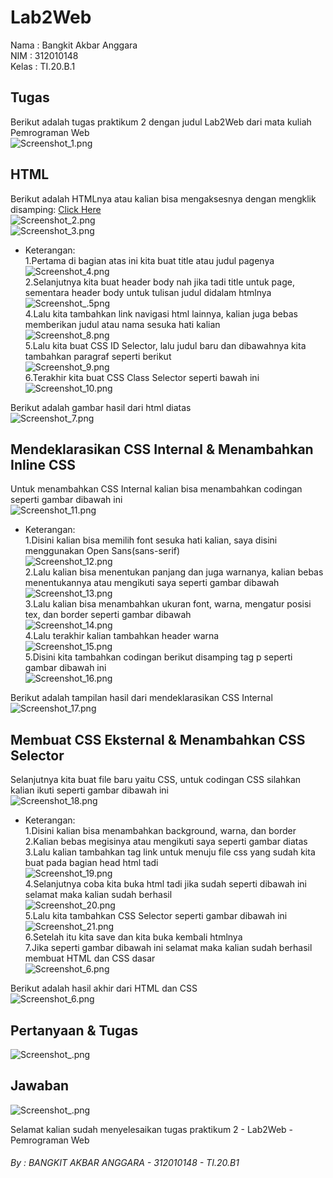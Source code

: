 # Lab2Web

Nama  : Bangkit Akbar Anggara<br>
NIM   : 312010148<br>
Kelas : TI.20.B.1<br>

## Tugas<br>
Berikut adalah tugas praktikum 2 dengan judul Lab2Web dari mata kuliah Pemrograman Web<br>
![Screenshot_1.png](Pic/Screenshot_1.png)<br>

## HTML<br>
Berikut adalah HTMLnya atau kalian bisa mengaksesnya dengan mengklik disamping: [Click Here](CSS_Dasar.html)<br>
![Screenshot_2.png](Pic/Screenshot_2.png)<br>
![Screenshot_3.png](Pic/Screenshot_3.png)<br>
- Keterangan:<br>
  1.Pertama di bagian atas ini kita buat title atau judul pagenya<br>
    ![Screenshot_4.png](Pic/Screenshot_4.png)<br>
  2.Selanjutnya kita buat header body nah jika tadi title untuk page, sementara header body untuk tulisan judul didalam htmlnya<br>
    ![Screenshot_.5png](Pic/Screenshot_5.png)<br>
  4.Lalu kita tambahkan link navigasi html lainnya, kalian juga bebas memberikan judul atau nama sesuka hati kalian<br>
    ![Screenshot_8.png](Pic/Screenshot_8.png)<br>
  5.Lalu kita buat CSS ID Selector, lalu judul baru dan dibawahnya kita tambahkan paragraf seperti berikut<br>
    ![Screenshot_9.png](Pic/Screenshot_9.png)<br>
  6.Terakhir kita buat CSS Class Selector seperti bawah ini<br>
    ![Screenshot_10.png](Pic/Screenshot_10.png)<br>

Berikut adalah gambar hasil dari html diatas<br>
![Screenshot_7.png](Pic/Screenshot_7.png)<br>

## Mendeklarasikan CSS Internal & Menambahkan Inline CSS<br>
Untuk menambahkan CSS Internal kalian bisa menambahkan codingan seperti gambar dibawah ini<br>
![Screenshot_11.png](Pic/Screenshot_11.png)<br>
- Keterangan:<br>
  1.Disini kalian bisa memilih font sesuka hati kalian, saya disini menggunakan Open Sans(sans-serif)<br>
    ![Screenshot_12.png](Pic/Screenshot_12.png)<br>
  2.Lalu kalian bisa menentukan panjang dan juga warnanya, kalian bebas menentukannya atau mengikuti saya seperti gambar dibawah<br>
    ![Screenshot_13.png](Pic/Screenshot_13.png)<br>
  3.Lalu kalian bisa menambahkan ukuran font, warna, mengatur posisi tex, dan border seperti gambar dibawah<br>
    ![Screenshot_14.png](Pic/Screenshot_14.png)<br>
  4.Lalu terakhir kalian tambahkan header warna<br>
    ![Screenshot_15.png](Pic/Screenshot_15.png)<br>
  5.Disini kita tambahkan codingan berikut disamping tag p seperti gambar dibawah ini<br>
    ![Screenshot_16.png](Pic/Screenshot_16.png)<br>

Berikut adalah tampilan hasil dari mendeklarasikan CSS Internal<br>
![Screenshot_17.png](Pic/Screenshot_17.png)<br>

## Membuat CSS Eksternal & Menambahkan CSS Selector<br>
Selanjutnya kita buat file baru yaitu CSS, untuk codingan CSS silahkan kalian ikuti seperti gambar dibawah ini<br>
![Screenshot_18.png](Pic/Screenshot_18.png)<br>
- Keterangan:<br>
  1.Disini kalian bisa menambahkan background, warna, dan border<br>
  2.Kalian bebas megisinya atau mengikuti saya seperti gambar diatas<br>
  3.Lalu kalian tambahkan tag link untuk menuju file css yang sudah kita buat pada bagian head html tadi<br>
    ![Screenshot_19.png](Pic/Screenshot_19.png)<br>
  4.Selanjutnya coba kita buka html tadi jika sudah seperti dibawah ini selamat maka kalian sudah berhasil<br>
    ![Screenshot_20.png](Pic/Screenshot_20.png)<br>
  5.Lalu kita tambahkan CSS Selector seperti gambar dibawah ini<br>
    ![Screenshot_21.png](Pic/Screenshot_21.png)<br>
  6.Setelah itu kita save dan kita buka kembali htmlnya<br>
  7.Jika seperti gambar dibawah ini selamat maka kalian sudah berhasil membuat HTML dan CSS dasar<br>
    ![Screenshot_6.png](Pic/Screenshot_6.png)<br>

Berikut adalah hasil akhir dari HTML dan CSS<br>
![Screenshot_6.png](Pic/Screenshot_6.png)<br>

## Pertanyaan & Tugas<br>
![Screenshot_.png](Pic/Screenshot_.png)<br>

## Jawaban<br>
![Screenshot_.png](Pic/Screenshot_.png)<br>


Selamat kalian sudah menyelesaikan tugas praktikum 2 - Lab2Web - Pemrograman Web<br>
###### By : BANGKIT AKBAR ANGGARA - 312010148 - TI.20.B1 
